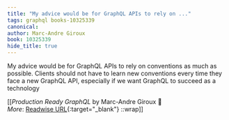 ```yaml
---
title: "My advice would be for GraphQL APIs to rely on ..."
tags: graphql books-10325339
canonical: 
author: Marc-Andre Giroux
book: 10325339
hide_title: true
---
```


My advice would be for GraphQL APIs to rely on conventions as much as possible. Clients should not have to learn new conventions every time they face a new GraphQL API, especially if we want GraphQL to succeed as a technology


[[<cite>_Production Ready GraphQL_</cite> by Marc-Andre Giroux 📕<br>
_More_: [Readwise URL](https://readwise.io/open/210672387){:target="_blank"}
::wrap]]